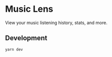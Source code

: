 # Music Lens

View your music listening history, stats, and more.

## Development

```bash
yarn dev
```
